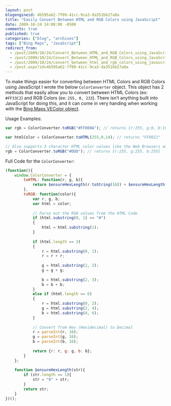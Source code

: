 ```yaml
---
layout: post
blogengineid: 4b595a62-7f09-41cc-9ca3-da351bb27a8a
title: "Easily Convert Between HTML and RGB Colors using JavaScript"
date: 2009-10-24 14:08:00 -0500
comments: true
published: true
categories: ["blog", "archives"]
tags: ["Bing Maps", "JavaScript"]
redirect_from: 
  - /post/2009/10/24/Convert_Between_HTML_and_RGB_Colors_using_JavaScript.aspx
  - /post/2009/10/24/Convert_Between_HTML_and_RGB_Colors_using_JavaScript
  - /post/2009/10/24/convert_between_html_and_rgb_colors_using_javascript
  - /post.aspx?id=4b595a62-7f09-41cc-9ca3-da351bb27a8a
---
```

<!-- more -->

To make things easier for converting between HTML Colors and RGB Colors using JavaScript I wrote the below `ColorConverter` object. This object has 2 methods that easily allow you to convert between HTML Colors (ex: `#FF33C2`) and RGB Colors (ex: `255, 0, 233`). There isn&rsquo;t anything built into JavaScript for doing this, and it can come in very handing when working with the <a href="http://msdn.microsoft.com/en-us/library/bb412453.aspx" target="_blank">Bing Maps VEColor object</a>.

Usage Examples:

```javascript
var rgb = ColorConverter.toRGB("#FF000A"); // returns {r:255, g:0, b:10}

var htmlColor = ColorConverter.toHTML(255,0,14); // returns "FF0021"

// Also supports 3 character HTML color values like the Web Browsers and CSS do
rgb = ColorConverter.toRGB("#DDD"); // returns {r:255, g:255, b:255}
```

Full Code for the `ColorConverter`:

```javascript
(function(){
    window.ColorConverter = {
        toHTML: function(r, g, b){
            return $ensureHexLength(r.toString(16)) + $ensureHexLength(g.toString(16)) + $ensureHexLength(b.toString(16));
        },
        toRGB: function(color){
            var r, g, b;
            var html = color;
            
            // Parse out the RGB values from the HTML Code
            if (html.substring(0, 1) == "#")
            {
                html = html.substring(1);
            }
            
            if (html.length == 3)
            {
                r = html.substring(0, 1);
                r = r + r;
                
                g = html.substring(1, 2);
                g = g + g;
                
                b = html.substring(2, 3);
                b = b + b;
            }
            else if (html.length == 6)
            {
                r = html.substring(0, 2);
                g = html.substring(2, 4);
                b = html.substring(4, 6);
            }
        
            // Convert from Hex (Hexidecimal) to Decimal
            r = parseInt(r, 16);
            g = parseInt(g, 16);
            b = parseInt(b, 16);
        
            return {r: r, g: g, b: b};
        }
    };
    
    function $ensureHexLength(str){
        if (str.length == 1){
            str = "0" + str;
        }
        return str;
    }
})();
```

